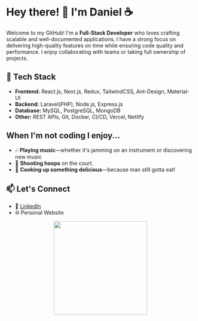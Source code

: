 # Hey there! 👋 I'm Daniel ☕️

Welcome to my GitHub! I'm a **Full-Stack Developer** who loves crafting scalable and well-documented applications. I have a strong focus on delivering high-quality features on time while ensuring code quality and performance. I enjoy collaborating with teams or taking full ownership of projects.

## 🔧 Tech Stack  
- **Frontend:** React.js, Next.js, Redux, TailwindCSS, Ant-Design, Material-UI  
- **Backend:** Laravel(PHP), Node.js, Express.js
- **Database:** MySQL, PostgreSQL, MongoDB  
- **Other:** REST APIs, Git, Docker, CI/CD, Vercel, Netlify  

##  When I'm not coding I enjoy...  
- 🎶 **Playing music**—whether it's jamming on an instrument or discovering new music  
- 🏀 **Shooting hoops** on the court.  
- 🍳 **Cooking up something delicious**—because man still gotta eat! 

## 📫 Let's Connect  
- 💼 [LinkedIn](https://www.linkedin.com/in/daniel-prince-cyubahiro/)
- 🌐 Personal Website

<p align="center">
  <img width="250" src="https://github.com/user-attachments/assets/2853ace5-0878-430d-b7e1-0d347fa721f1">
</p>
